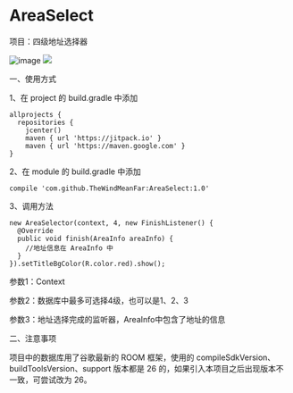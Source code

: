 # AreaSelect
项目：四级地址选择器

![image](https://github.com/TheWindMeanFar/AreaSelect/blob/master/Screenshot/Screenshot_1505531470.png) 
<img src="https://github.com/TheWindMeanFar/AreaSelect/blob/master/Screenshot/Screenshot_1505531470.png">

一、使用方式

1、在 project 的 build.gradle 中添加
``` 
allprojects {      
  repositories {          
    jcenter()            
    maven { url 'https://jitpack.io' }       
    maven { url 'https://maven.google.com' }
}
``` 
2、在 module 的 build.gradle 中添加
```
compile 'com.github.TheWindMeanFar:AreaSelect:1.0'
```
3、调用方法
```
new AreaSelector(context, 4, new FinishListener() {   
  @Override    
  public void finish(AreaInfo areaInfo) {       
    //地址信息在 AreaInfo 中
  }
}).setTitleBgColor(R.color.red).show();
```
参数1：Context

参数2：数据库中最多可选择4级，也可以是1、2、3

参数3：地址选择完成的监听器，AreaInfo中包含了地址的信息

二、注意事项

项目中的数据库用了谷歌最新的 ROOM 框架，使用的 compileSdkVersion、buildToolsVersion、support 版本都是 26 的，如果引入本项目之后出现版本不一致，可尝试改为 26。
